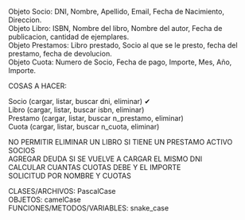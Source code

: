 Objeto Socio: DNI, Nombre, Apellido, Email, Fecha de Nacimiento, Direccion. <br>
Objeto Libro: ISBN, Nombre del libro, Nombre del autor, Fecha de publicacion, cantidad de ejemplares. <br>
Objeto Prestamos: Libro prestado, Socio al que se le presto, fecha del prestamo, fecha de devolucion. <br>
Objeto Cuota: Numero de Socio, Fecha de pago, Importe, Mes, Año, Importe. <br>

COSAS A HACER: <br>

Socio (cargar, listar, buscar dni, eliminar) ✔ <br>
Libro (cargar, listar, buscar isbn, eliminar) <br>
Prestamo (cargar, listar, buscar n_prestamo, eliminar) <br>
Cuota (cargar, listar, buscar n_cuota, eliminar) <br>

NO PERMITIR ELIMINAR UN LIBRO SI TIENE UN PRESTAMO ACTIVO SOCIOS <br>
AGREGAR DEUDA SI SE VUELVE A CARGAR EL MISMO DNI <br>
CALCULAR CUANTAS CUOTAS DEBE Y EL IMPORTE <br>
SOLICITUD POR NOMBRE Y CUOTAS <br>

CLASES/ARCHIVOS: PascalCase <br>
OBJETOS: camelCase <br>
FUNCIONES/METODOS/VARIABLES: snake_case <br>
